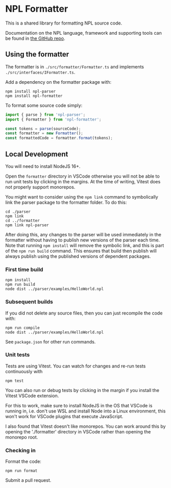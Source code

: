 # NPL Formatter

This is a shared library for formatting NPL source code. 

Documentation on the NPL language, framework and supporting tools can be found in [the GitHub repo](https://github.com/Bikeman868/NPL).

## Using the formatter

The formatter is in `./src/formatter/Formatter.ts` and implements `./src/interfaces/IFormatter.ts`.

Add a dependency on the formatter package with:

```shell
npm install npl-parser
npm install npl-formatter
```

To format some source code simply:

```typescript
import { parse } from 'npl-parser';
import { Formatter } from 'npl-formatter';

const tokens = parse(sourceCode);
const formatter = new Formatter();
const formattedCode = formatter.format(tokens);
```

## Local Development

You will need to install NodeJS 16+.

Open the `formatter` directory in VSCode otherwise you will not be able to run unit tests by clicking in the margins.
At the time of writing, Vitest does not properly support monorepos.

You might want to consider using the `npm link` command to symbolically link the parser package to the
formatter folder. To do this:

```shell
cd ./parser
npm link
cd ../formatter
npm link npl-parser
```

After doing this, any changes to the parser will be used immediately in the formatter without having to 
publish new versions of the parser each time. Note that running `npm install` will remove the symbolic
link, and this is part of the `npm run build` command. This ensures that build then publish will always
publish using the published versions of dependent packages.

### First time build

```shell
npm install
npm run build
node dist ../parser/examples/HelloWorld.npl
```

### Subsequent builds

If you did not delete any source files, then you can just recompile the code with:

```shell
npm run compile
node dist ../parser/examples/HelloWorld.npl
```

See `package.json` for other run commands.

### Unit tests

Tests are using Vitest. You can watch for changes and re-run tests continuously with

```shell
npm test
```

You can also run or debug tests by clicking in the margin if you install the Vitest VSCode extension.

For this to work, make sure to install NodeJS in the OS that VSCode is running in, i.e. don't use WSL
and install Node into a Linux environment, this won't work for VSCode plugins that execute JavaScript.

I also found that Vitest doesn't like monorepos. You can work around this by opening the './formatter'
directory in VSCode rather than opening the monorepo root.

### Checking in

Format the code:

```shell
npm run format
```

Submit a pull request.
